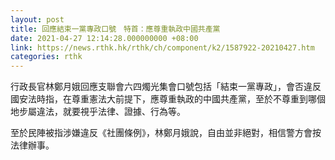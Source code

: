```yaml
---
layout: post
title: 回應結束一黨專政口號　特首：應尊重執政中國共產黨
date: 2021-04-27 12:14:28.000000000 +08:00
link: https://news.rthk.hk/rthk/ch/component/k2/1587922-20210427.htm
categories: rthk
---
```


行政長官林鄭月娥回應支聯會六四燭光集會口號包括「結束一黨專政」，會否違反國安法時指，在尊重憲法大前提下，應尊重執政的中國共產黨，至於不尊重到哪個地步屬違法，就要視乎法律、證據、行為等。

至於民陣被指涉嫌違反《社團條例》，林鄭月娥說，自由並非絕對，相信警方會按法律辦事。
